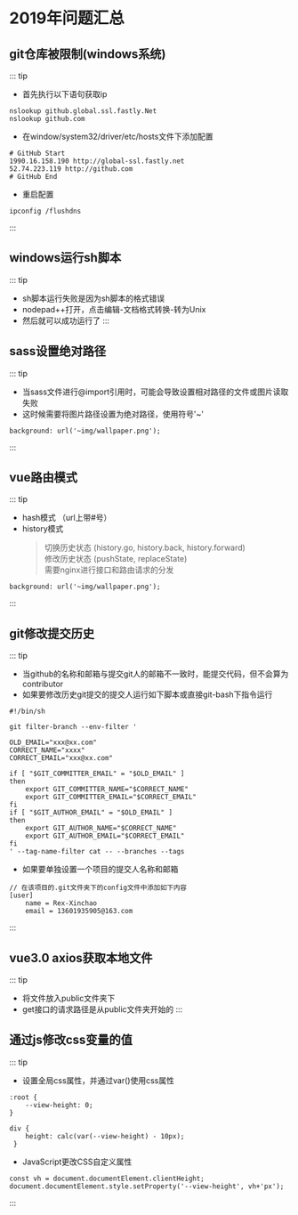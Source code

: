 # 2019年问题汇总

## git仓库被限制(windows系统)
::: tip  
+ 首先执行以下语句获取ip
```
nslookup github.global.ssl.fastly.Net
nslookup github.com
```
+ 在window/system32/driver/etc/hosts文件下添加配置
```
# GitHub Start
1990.16.158.190 http://global-ssl.fastly.net
52.74.223.119 http://github.com
# GitHub End
```
+ 重启配置
```
ipconfig /flushdns
```
:::

## windows运行sh脚本
::: tip  
+ sh脚本运行失败是因为sh脚本的格式错误
+ nodepad++打开，点击编辑-文档格式转换-转为Unix
+ 然后就可以成功运行了
:::

## sass设置绝对路径
::: tip
+ 当sass文件进行@import引用时，可能会导致设置相对路径的文件或图片读取失败
+ 这时候需要将图片路径设置为绝对路径，使用符号'~'
```
background: url('~img/wallpaper.png');
```
:::

## vue路由模式
::: tip
+ hash模式 （url上带#号）
+ history模式 
    > 切换历史状态 (history.go, history.back, history.forward)<br/>
    > 修改历史状态 (pushState, replaceState)<br/>
    > 需要nginx进行接口和路由请求的分发
```
background: url('~img/wallpaper.png');
```
:::

## git修改提交历史
::: tip
+ 当github的名称和邮箱与提交git人的邮箱不一致时，能提交代码，但不会算为contributor
+ 如果要修改历史git提交的提交人运行如下脚本或直接git-bash下指令运行
```shell
#!/bin/sh

git filter-branch --env-filter '

OLD_EMAIL="xxx@xx.com"
CORRECT_NAME="xxxx"
CORRECT_EMAIL="xxx@xx.com"

if [ "$GIT_COMMITTER_EMAIL" = "$OLD_EMAIL" ]
then
    export GIT_COMMITTER_NAME="$CORRECT_NAME"
    export GIT_COMMITTER_EMAIL="$CORRECT_EMAIL"
fi
if [ "$GIT_AUTHOR_EMAIL" = "$OLD_EMAIL" ]
then
    export GIT_AUTHOR_NAME="$CORRECT_NAME"
    export GIT_AUTHOR_EMAIL="$CORRECT_EMAIL"
fi
' --tag-name-filter cat -- --branches --tags
```
+ 如果要单独设置一个项目的提交人名称和邮箱
```
// 在该项目的.git文件夹下的config文件中添加如下内容
[user]
    name = Rex-Xinchao
    email = 13601935905@163.com
```
:::

## vue3.0 axios获取本地文件
::: tip
+ 将文件放入public文件夹下
+ get接口的请求路径是从public文件夹开始的
:::

## 通过js修改css变量的值
::: tip
+ 设置全局css属性，并通过var()使用css属性
```
:root {
    --view-height: 0;
}

div {
    height: calc(var(--view-height) - 10px);
 }
```
+ JavaScript更改CSS自定义属性
```
const vh = document.documentElement.clientHeight;
document.documentElement.style.setProperty('--view-height', vh+'px');
```
:::
